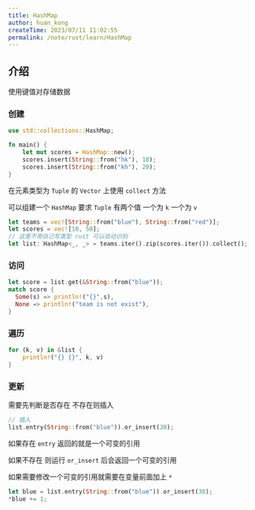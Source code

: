 ```yaml
---
title: HashMap
author: huan_kong
createTime: 2023/07/11 11:02:55
permalink: /note/rust/learn/HashMap
---
```


## 介绍

使用键值对存储数据

### 创建

~~~ rust
use std::collections::HashMap;

fn main() {
    let mut scores = HashMap::new();
    scores.insert(String::from("hk"), 10);
    scores.insert(String::from("kh"), 20);
}
~~~

在元素类型为 `Tuple` 的 `Vector` 上使用 `collect` 方法

可以组建一个 `HashMap`
要求 `Tuple` 有两个值 一个为 `k` 一个为 `v`

~~~ rust
let teams = vec![String::from("blue"), String::from("red")];
let scores = vec![10, 50];
// 这里不用自己写类型 rust 可以自动识别
let list: HashMap<_, _> = teams.iter().zip(scores.iter()).collect();
~~~

### 访问

~~~ rust
let score = list.get(&String::from("blue"));
match score {
  Some(s) => println!("{}",s),
  None => println!("team is not exist"),
}
~~~

### 遍历

~~~ rust
for (k, v) in &list {
    println!("{} {}", k, v)
}
~~~

### 更新

需要先判断是否存在 不存在则插入

~~~ rust
// 插入
list.entry(String::from("blue")).or_insert(30);
~~~

如果存在 `entry` 返回的就是一个可变的引用

如果不存在 则运行 `or_insert` 后会返回一个可变的引用

如果需要修改一个可变的引用就需要在变量前面加上 `*`

~~~ rust
let blue = list.entry(String::from("blue")).or_insert(30);
*blue += 1;
~~~
